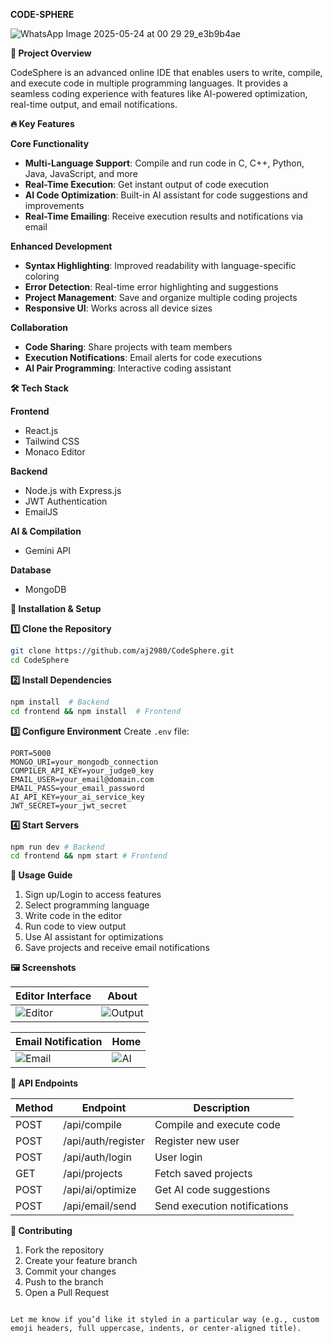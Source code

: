 

**CODE-SPHERE**

![WhatsApp Image 2025-05-24 at 00 29 29_e3b9b4ae](https://github.com/user-attachments/assets/e9c84ce7-7448-4414-a98c-bc33260c6b63)


**🚀 Project Overview**

CodeSphere is an advanced online IDE that enables users to write, compile, and execute code in multiple programming languages. It provides a seamless coding experience with features like AI-powered optimization, real-time output, and email notifications.

**🔥 Key Features**

**Core Functionality**
- **Multi-Language Support**: Compile and run code in C, C++, Python, Java, JavaScript, and more  
- **Real-Time Execution**: Get instant output of code execution  
- **AI Code Optimization**: Built-in AI assistant for code suggestions and improvements  
- **Real-Time Emailing**: Receive execution results and notifications via email  

**Enhanced Development**
- **Syntax Highlighting**: Improved readability with language-specific coloring  
- **Error Detection**: Real-time error highlighting and suggestions  
- **Project Management**: Save and organize multiple coding projects  
- **Responsive UI**: Works across all device sizes  

**Collaboration**
- **Code Sharing**: Share projects with team members  
- **Execution Notifications**: Email alerts for code executions  
- **AI Pair Programming**: Interactive coding assistant  

**🛠️ Tech Stack**

**Frontend**
- React.js  
- Tailwind CSS  
- Monaco Editor  


**Backend**
- Node.js with Express.js  
- JWT Authentication  
- EmailJS

**AI & Compilation**
- Gemini API  


**Database**
- MongoDB  


**📌 Installation & Setup**

**1️⃣ Clone the Repository**
```bash
git clone https://github.com/aj2980/CodeSphere.git
cd CodeSphere
````

**2️⃣ Install Dependencies**

```bash
npm install  # Backend
cd frontend && npm install  # Frontend
```

**3️⃣ Configure Environment**
Create `.env` file:

```env
PORT=5000
MONGO_URI=your_mongodb_connection
COMPILER_API_KEY=your_judge0_key
EMAIL_USER=your_email@domain.com
EMAIL_PASS=your_email_password
AI_API_KEY=your_ai_service_key
JWT_SECRET=your_jwt_secret
```

**4️⃣ Start Servers**

```bash
npm run dev # Backend
cd frontend && npm start # Frontend
```

**📖 Usage Guide**

1. Sign up/Login to access features
2. Select programming language
3. Write code in the editor
4. Run code to view output
5. Use AI assistant for optimizations
6. Save projects and receive email notifications

**🖼️ Screenshots**

| Editor Interface                                                                           | About                                                                                      |
| ------------------------------------------------------------------------------------------ | ------------------------------------------------------------------------------------------ |
| ![Editor](https://github.com/user-attachments/assets/66d807de-9c6f-4c32-8c76-dd2836b55714) | ![Output](https://github.com/user-attachments/assets/0578c77b-ae65-4160-8f0c-eff9bba58323) |

| Email Notification                                                                        | Home                                                                                   |
| ----------------------------------------------------------------------------------------- | -------------------------------------------------------------------------------------- |
| ![Email](https://github.com/user-attachments/assets/367bea55-9f7c-4bb0-a656-a9238acbee35) | ![AI](https://github.com/user-attachments/assets/93fcb39e-f4f7-470a-9ea9-e4159812e4d5) |

**🔗 API Endpoints**

| Method | Endpoint           | Description                  |
| ------ | ------------------ | ---------------------------- |
| POST   | /api/compile       | Compile and execute code     |
| POST   | /api/auth/register | Register new user            |
| POST   | /api/auth/login    | User login                   |
| GET    | /api/projects      | Fetch saved projects         |
| POST   | /api/ai/optimize   | Get AI code suggestions      |
| POST   | /api/email/send    | Send execution notifications |

**🤝 Contributing**

1. Fork the repository
2. Create your feature branch
3. Commit your changes
4. Push to the branch
5. Open a Pull Request

```

Let me know if you’d like it styled in a particular way (e.g., custom emoji headers, full uppercase, indents, or center-aligned title).
```

